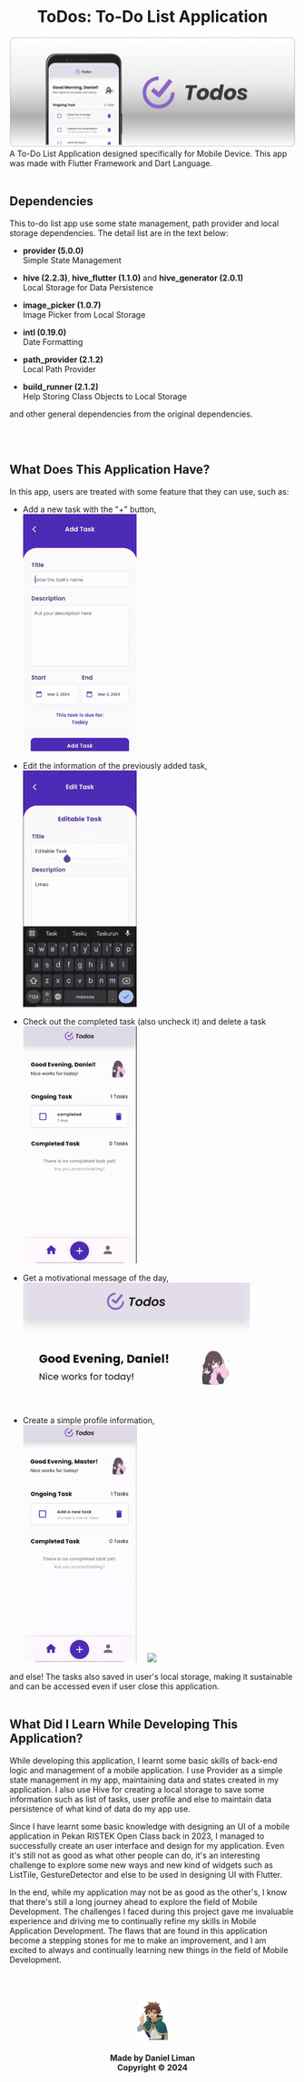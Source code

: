 <h1 align="center"> ToDos: To-Do List Application </h1>
<img src="zReadme/banner.png">
A To-Do List Application designed specifically for Mobile Device. This app was made with Flutter Framework and Dart Language.
<br>
<br>

## Dependencies

This to-do list app use some state management, path provider and local storage dependencies. The detail list are in the text below:
- **provider (5.0.0)**<br>
    Simple State Management
- **hive (2.2.3)**, **hive_flutter (1.1.0)** and **hive_generator (2.0.1)**<br>
    Local Storage for Data Persistence

- **image_picker (1.0.7)**<br>
    Image Picker from Local Storage

- **intl (0.19.0)**<br>
    Date Formatting

- **path_provider (2.1.2)**<br>
    Local Path Provider

- **build_runner (2.1.2)**<br>
    Help Storing Class Objects to Local Storage

and other general dependencies from the original dependencies.


<br>
<br>

## What Does This Application Have?

In this app, users are treated with some feature that they can use, such as:
-  Add a new task with the "+" button,<br><img src="zReadme/add_task.gif" width="200">

-  Edit the information of the previously added task,<br><img src="zReadme/edit_task.gif" width="200">

-  Check out the completed task (also uncheck it) and delete a task<br><img src="zReadme/check.gif" width="200">

-  Get a motivational message of the day,<br><img src="zReadme/motivate.jpg" width="400">

-  Create a simple profile information,<br><img src="zReadme/profile.gif" width="200">&nbsp;&nbsp;&nbsp;&nbsp;&nbsp;<img src="zReadme/update_avatar.gif" width="200">



and else! The tasks also saved in user's local storage, making it sustainable and can be accessed even if user close this application.
<br>
<br>

## What Did I Learn While Developing This Application?

While developing this application, I learnt some basic skills of back-end logic and management of a mobile application. I use Provider as a simple state management in my app, maintaining data and states created in my application. I also use Hive for creating a local storage to save some information such as list of tasks, user profile and else to maintain data persistence of what kind of data do my app use.

Since I have learnt some basic knowledge with designing an UI of a mobile application in Pekan RISTEK Open Class back in 2023, I managed to successfully create an user interface and design for my application. Even it's still not as good as what other people can do, it's an interesting challenge to explore some new ways and new kind of widgets such as ListTile, GestureDetector and else to be used in designing UI with Flutter.

In the end, while my application may not be as good as the other's, I know that there's still a long journey ahead to explore the field of Mobile Development. The challenges I faced during this project gave me invaluable experience and driving me to continually refine my skills in Mobile Application Development. The flaws that are found in this application become a stepping stones for me to make an improvement, and I am excited to always and continually learning new things in the field of Mobile Development.

<br>
<br>
<br>
<div align="center">
    <img src="zReadme/kazuma.png" width="55">
    <h4>Made by Daniel Liman <br> Copyright &copy; 2024</h4>
</div>